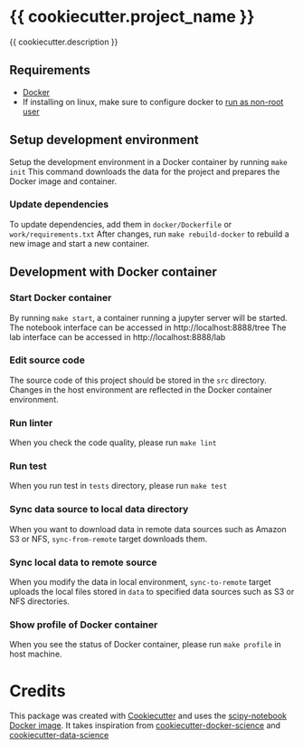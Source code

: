 # {{ cookiecutter.project_name }}

{{ cookiecutter.description }}

## Requirements

* [Docker](https://docs.docker.com/install/#support)
* If installing on linux, make sure to configure docker to [run as non-root user](https://docs.docker.com/install/linux/linux-postinstall/)

## Setup development environment

Setup the development environment in a Docker container by running `make init`
This command downloads the data for the project and prepares the Docker image and container.

### Update dependencies

To update dependencies, add them in `docker/Dockerfile` or `work/requirements.txt`
After changes, run `make rebuild-docker` to rebuild a new image and start a new container.

## Development with Docker container

### Start Docker container

By running `make start`, a container running a jupyter server will be started.
The notebook interface can be accessed in http://localhost:8888/tree
The lab interface can be accessed in http://localhost:8888/lab

### Edit source code

The source code of this project should be stored in the `src` directory.
Changes in the host environment are reflected in the Docker container environment.

### Run linter

When you check the code quality, please run `make lint`

### Run test

When you run test in `tests` directory, please run `make test`

### Sync data source to local data directory

When you want to download data in remote data sources such as Amazon S3 or NFS, `sync-from-remote` target downloads them.

### Sync local data to remote source

When you modify the data in local environment, `sync-to-remote` target uploads the local files stored in `data` to specified data sources such as S3 or NFS directories.

### Show profile of Docker container

When you see the status of Docker container, please run `make profile` in host machine.

# Credits

This package was created with [Cookiecutter](https://github.com/audreyr/cookiecutter) and uses the [scipy-notebook Docker image](https://github.com/jupyter/docker-stacks).
It takes inspiration from [cookiecutter-docker-science](https://docker-science.github.io/) and [cookiecutter-data-science](https://drivendata.github.io/cookiecutter-data-science/)
